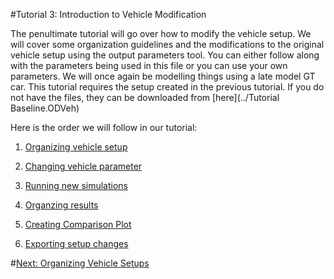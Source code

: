 #Tutorial 3: Introduction to Vehicle Modification

The penultimate tutorial will go over how to modify the vehicle setup. We will cover some organization guidelines and the modifications to the original vehicle setup using the output parameters tool. You can either follow along with the parameters being used in this file or you can use your own parameters.  We will once again be modelling things using a late model GT car. This tutorial requires the setup created in the previous tutorial. If you do not have the files, they can be downloaded from [here](../Tutorial Baseline.ODVeh)

Here is the order we will follow in our tutorial:

1) [Organizing vehicle setup](2_VehicleOrg.md)

2) [Changing vehicle parameter](3_SetupChange.md)

3) [Running new simulations](4_NewSim.md)

4) [Organzing results](5_ResultsOrg.md)

5) [Creating Comparison Plot](6_CompPlot.md)

6) [Exporting setup changes](7_ExportChange.md)


#[Next: Organizing Vehicle Setups](2_VehicleOrg.md)
